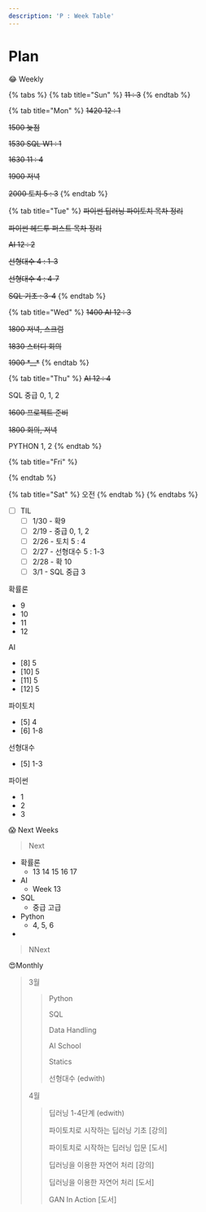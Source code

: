 ```yaml
---
description: 'P : Week Table'
---
```


# Plan

😂 Weekly

{% tabs %}
{% tab title="Sun" %}
~~11 : 3~~
{% endtab %}

{% tab title="Mon" %}
~~1420 12 : 1~~

~~1500 늦점~~

~~1530 SQL W1 : 1~~

~~1630 11 : 4~~

~~1900 저녁~~

~~2000 토치 5 : 3~~
{% endtab %}

{% tab title="Tue" %}
~~파이썬 딥러닝 파이토치 목차 정리~~

~~파이썬 헤드투 퍼스트 목차 정리~~

~~AI 12 : 2~~

~~선형대수 4 : 1-3~~

~~선형대수 4 : 4-7~~

~~SQL 기초 : 3-4~~
{% endtab %}

{% tab title="Wed" %}
~~1400 AI 12 : 3~~

~~1800 저녁, 스크럼~~

~~1830 스터디 회의~~

~~1900 \*\_\_\*~~
{% endtab %}

{% tab title="Thu" %}
~~AI 12 : 4~~

SQL 중급 0, 1, 2

~~1600 프로젝트 준비~~

~~1800 회의, 저녁~~

PYTHON 1, 2
{% endtab %}

{% tab title="Fri" %}

{% endtab %}

{% tab title="Sat" %}
오전
{% endtab %}
{% endtabs %}

* [ ] TIL
  * [ ] 1/30 - 확9
  * [ ] 2/19 - 중급 0, 1, 2
  * [ ] 2/26 - 토치 5 : 4
  * [ ] 2/27 - 선형대수 5 : 1-3
  * [ ] 2/28 - 확 10
  * [ ] 3/1 - SQL 중급 3

확률론

* 9
* 10
* 11
* 12

AI

* \[8\] 5
* \[10\] 5
* \[11\] 5
* \[12\] 5

파이토치

* \[5\] 4
* \[6\] 1-8

선형대수

* \[5\] 1-3

파이썬

* 1
* 2
* 3



😱 Next Weeks

> Next

* 확률론
  * 13 14 15 16 17
* AI
  * Week 13
* SQL
  * 중급 고급
* Python
  * 4, 5, 6
* 
> NNext





😍Monthly

> 3월
>
> > Python
> >
> > SQL
> >
> > Data Handling
> >
> > AI School
> >
> > Statics
> >
> > 선형대수 \(edwith\)
>
> 4월
>
> > 딥러닝 1-4단계 \(edwith\)
> >
> > 파이토치로 시작하는 딥러닝 기초 \[강의\]
> >
> > 파이토치로 시작하는 딥러닝 입문 \[도서\]
> >
> > 딥러닝을 이용한 자연어 처리 \[강의\]
> >
> > 딥러닝을 이용한 자연어 처리 \[도서\]
> >
> > GAN In Action \[도서\]

